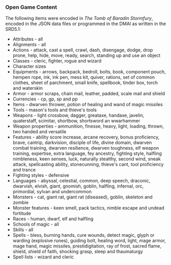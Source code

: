 ### Open Game Content

The following items were encoded in *The Tomb of Baradin Stormfury*, encoded in the JSON data files or programmed in the DMAI as written in the SRD5.1:
* Attributes - all
* Alignments - all
* Actions - attack, cast a spell, crawl, dash, disengage, dodge, drop prone, help, hide, move, ready, search, standing up and use an object
* Classes - cleric, fighter, rogue and wizard
* Character sizes
* Equipments - arrows, backpack, bedroll, bolts, book, component pouch, hempen rope, ink, ink pen, mess kit, quiver, rations, set of common clothes, sheet of parchment, small knife, spellbook, tinder box, torch and waterskin
* Armor - armor scraps, chain mail, leather, padded, scale mail and shield
* Currencies - cp, gp, sp and pp
* Items - dwarven thrower, potion of healing and wand of magic missiles
* Tools - mason's tools and thieve's tools
* Weapons - light crossbow, dagger, greataxe, handaxe, javelin, quaterstaff, scimitar, shortbow, shortsword an wwarhammer
* Weapon properties - ammunition, finesse, heavy, light, loading, thrown, two handed and versatile
* Features - ability score increase, arcane recovery, bonus proficiency, brave, cantrip, darkvision, disciple of life, divine domain, dwarven combat training, dwarven resilience, dwarven toughness, elf weapon training, expertise, extra language, fey ancestry, fighting style, halfling nimbleness, keen senses, luck, naturally stealthy, second wind, sneak attack, spellcasting ability, stonecunning, thieve's cant, tool proficiency and trance
* Fighting styles - defensive
* Languages - abyssal, celestial, common, deep speech, draconic, dwarvish, elvish, giant, gnomish, goblin, halfling, infernal, orc, primordial, sylvan and undercommon
* Monsters - cat, giant rat, giant rat (diseased), goblin, skeleton and zombie
* Monster features - keen smell, pack tactics, nimble escape and undead fortitude
* Races - human, dwarf, elf and halfling
* Schools of magic - all
* Skills - all
* Spells - bless, burning hands, cure wounds, detect magic, glyph or warding (explosive runes), guiding bolt, healing word, light, mage armor, mage hand, magic missiles, prestidigitation, ray of frost, sacred flame, shield, shield of faith, shocking grasp, sleep and thaumaturgy 
* Spell lists - wizard and cleric

